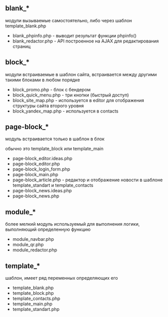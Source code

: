 ## blank_*

модули вызываемые самостоятельно, либо через шаблон template_blank.php

- blank_phpinfo.php - выводит результат функции phpinfo()
- blank_redactor.php - API построенное на AJAX для редактирования страниц

## block_*

модули встраиваемые в шаблон сайта, встраивается между другими такими блоками в любом порядке

- block_promo.php - блок с бендером
- block_quick_menu.php - три кнопки (быстрый доступ)
- block_site_map.php - используется в editor для отображения структуры сайта второго уровня
- block_yandex_map.php - используется в contacts

## page-block_*

модуль встраивается только в шаблон в блок <main> обычно это template_block или template_main

- page-block_editor.ideas.php
- page-block_editor.php
- page-block_login_form.php
- page-block_main.php
- page-block_article.php - редактор и отображение новости в шаблоне template_standart и template_contacts
- page-block_news.ideas.php
- page-block_news.php

## module_*

более мелкий модуль используемый для выполнения логики, выполняющий определенную функцию

- module_navbar.php
- module_qr.php
- module_redactor.php

## template_*

шаблон, имеет ряд переменных определяющих его

- template_blank.php
- template_block.php
- template_contacts.php
- template_main.php
- template_standart.php
